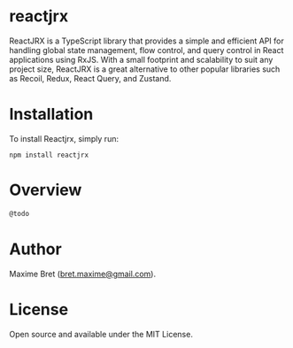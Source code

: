 # reactjrx

ReactJRX is a TypeScript library that provides a simple and efficient API for handling global state management, flow control, and query control in React applications using RxJS. With a small footprint and scalability to suit any project size, ReactJRX is a great alternative to other popular libraries such as Recoil, Redux, React Query, and Zustand.

# Installation

To install Reactjrx, simply run:

```
npm install reactjrx
```

# Overview

```typescript
@todo
```

# Author

Maxime Bret (bret.maxime@gmail.com).

# License

Open source and available under the MIT License.
